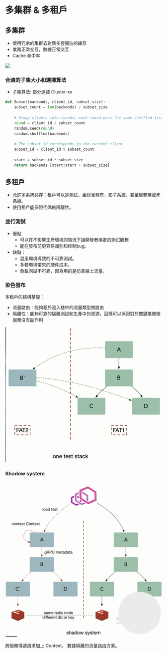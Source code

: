 # 多集群 & 多租戶

## 多集群 
- 使用冗余的集群去對應多套獨佔的緩存
- 業務正常交互，數據正常交互
- Cache 命中率

![](https://github.com/linonon/Learn-Go/blob/main/week1/pic/Multi-cluster.png?raw=true)

### 合適的子集大小和選擇算法
- 子集算法: 部分連結 Cluster-xx

```python
def Subset(backends, client_id, subset_size): 
    subset_count = len(backends) / subset_size

    # Group clients into rounds; each round uses the same shuffled list:
    round = client_id / subset_count
    random.seed(round)
    random.shuffled(backends)

    # The subset id corresponds to the current client
    subset_id = client_id % subset_count

    start = subset_id * subset_size
    return backends [start:start + subset_size]
```

## 多租戶
- 允許多系統共存：租戶可以是測試，金絲雀發布，影子系統，甚至服務層或產品線。
- 使用租戶能保證代碼的隔離性。

### 並行測試
- 優點
    - 可以在不影響生產環境的情況下讓開發者穩定的測試服務
    - 能在發布前更容易識別和控制bug。
- 缺點：
    - 混用環境導致的不可靠測試。
    - 多套環境帶來的硬件成本。
    - 負載測試不可靠，因為用的是仿真線上流量。

### 染色發布
多租戶的結構基礎：
- 流量路由：能夠基於流入棧中的流量類型做路由
- 隔離性：能夠可靠的隔離測試和生產中的資源，這樣可以保證對於關鍵業務微服務沒有副作用

![](pic/color.png)


### Shadow system
![](pic/shadow-system.png)

跨服務傳遞請求加上 Context， 數據隔離的流量路由方案。
